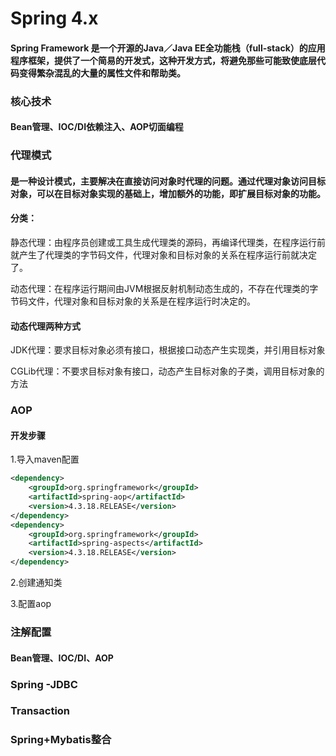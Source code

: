 # Spring 4.x

#### Spring Framework 是一个开源的Java／Java EE全功能栈（full-stack）的应用程序框架，提供了一个简易的开发式，这种开发方式，将避免那些可能致使底层代码变得繁杂混乱的大量的属性文件和帮助类。

### 核心技术
#### Bean管理、IOC/DI依赖注入、AOP切面编程

### 代理模式

#### 是一种设计模式，主要解决在直接访问对象时代理的问题。通过代理对象访问目标对象，可以在目标对象实现的基础上，增加额外的功能，即扩展目标对象的功能。

#### 分类：

静态代理：由程序员创建或工具生成代理类的源码，再编译代理类，在程序运行前就产生了代理类的字节码文件，代理对象和目标对象的关系在程序运行前就决定了。

动态代理：在程序运行期间由JVM根据反射机制动态生成的，不存在代理类的字节码文件，代理对象和目标对象的关系是在程序运行时决定的。

#### 动态代理两种方式
JDK代理：要求目标对象必须有接口，根据接口动态产生实现类，并引用目标对象

CGLib代理：不要求目标对象有接口，动态产生目标对象的子类，调用目标对象的方法
### AOP
#### 开发步骤
1.导入maven配置
``` xml
<dependency>
    <groupId>org.springframework</groupId>
    <artifactId>spring-aop</artifactId>
    <version>4.3.18.RELEASE</version>
</dependency>
<dependency>
    <groupId>org.springframework</groupId>
    <artifactId>spring-aspects</artifactId>
    <version>4.3.18.RELEASE</version>
</dependency>
```
2.创建通知类

3.配置aop

### 注解配置

#### Bean管理、IOC/DI、AOP

### Spring -JDBC

### Transaction

### Spring+Mybatis整合





